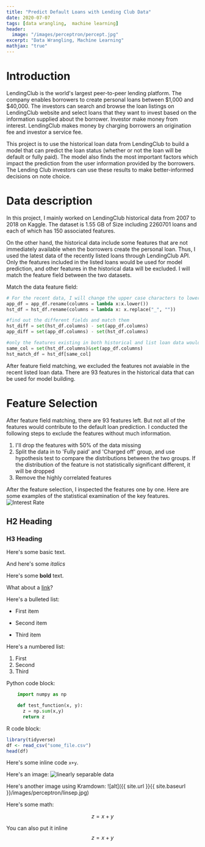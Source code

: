 ```yaml
---
title: "Predict Default Loans with Lending Club Data"
date: 2020-07-07
tags: [data wrangling,  machine learning]
header:
  image: "/images/perceptron/percept.jpg"
excerpt: "Data Wrangling, Machine Learning"
mathjax: "true"
---
```


# Introduction
LendingClub is the world's largest peer-to-peer lending platform. The company enables borrowers to create personal loans between $1,000 and $40,000. The investors can search and browse the loan listings on LendingClub website and select loans that they want to invest based on the information supplied about the borrower. Investor make money from interest. LendingClub makes money by charging borrowers an origination fee and investor a service fee.

This project is to use the historical loan data from LendingClub to build a model that can predict the loan status (whether or not the loan will be default or fully paid). The model also finds the most important factors which impact the prediction from the user information provided by the borrowers. The Lending Club investors can use these results to make better-informed decisions on note choice.

# Data description
In this project, I mainly worked on LendingClub historical data from 2007 to 2018 on Kaggle. The dataset is 1.55 GB of Size including 2260701 loans and each of which has 150 associated features.

On the other hand, the historical data include some features that are not immediately available when the borrowers create the personal loan. Thus, I used the latest data of the recently listed loans through LendingClub API. Only the features included in the listed loans would be used for model prediction, and other features in the historical data will be excluded. I will match the feature field between the two datasets.

Match the data feature field:
```python
# For the recent data, I will change the upper case characters to lower characters. For the historical data, I'll remove the underscore '_' from the feature names.
app_df = app_df.rename(columns = lambda x:x.lower())
hst_df = hst_df.rename(columns = lambda x: x.replace("_", ""))

#find out the different fields and match them
hst_diff = set(hst_df.columns) - set(app_df.columns)
app_diff = set(app_df.columns) - set(hst_df.columns)

#only the features existing in both historical and list loan data would be Used
same_col = set(hst_df.columns)&set(app_df.columns)
hst_match_df = hst_df[same_col]
```
After feature field matching, we excluded the features not avaiable in the recent listed loan data. There are 93 features in the historical data that can be used for model building.

# Feature Selection
After feature field matching, there are 93 features left. But not all of the features would contribute to the default loan prediction. I conducted the following steps to exclude the features without much information.
1. I'll drop the features with 50% of the data missing
2. Split the data in to 'Fully paid' and 'Charged off' group, and use hypothesis test to compare the distributions between the two groups. If the distribution of the feature is not statistically significant different, it will be dropped
3. Remove the highly correlated features

After the feature selection, I inspected the features one by one. Here are some examples of the statistical examination of the key features.
<img src="{{ site.url }}{{ site.baseurl }}/images/01_lendingclub/interest_rate.jpg" alt="Interest Rate">
## H2 Heading

### H3 Heading

Here's some basic text.

And here's some *italics*

Here's some **bold** text.

What about a [link](https://github.com/dataoptimal)?

Here's a bulleted list:
* First item
+ Second item
- Third item

Here's a numbered list:
1. First
2. Second
3. Third

Python code block:
```python
    import numpy as np

    def test_function(x, y):
      z = np.sum(x,y)
      return z
```

R code block:
```r
library(tidyverse)
df <- read_csv("some_file.csv")
head(df)
```

Here's some inline code `x+y`.

Here's an image:
<img src="{{ site.url }}{{ site.baseurl }}/images/perceptron/linsep.jpg" alt="linearly separable data">

Here's another image using Kramdown:
![alt]({{ site.url }}{{ site.baseurl }}/images/perceptron/linsep.jpg)

Here's some math:

$$z=x+y$$

You can also put it inline $$z=x+y$$
